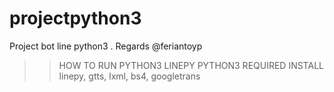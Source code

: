 # projectpython3
Project bot line python3 . Regards @feriantoyp

>> HOW TO RUN PYTHON3 LINEPY
>> PYTHON3 REQUIRED
>> INSTALL linepy, gtts, lxml, bs4, googletrans
